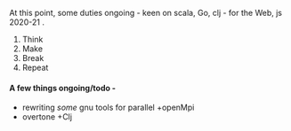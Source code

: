 At this point, some duties ongoing - keen on scala, Go, clj - for the Web, js 2020-21 .

1. Think
2. Make
3. Break
4. Repeat

#### A few things ongoing/todo -

* rewriting *some* gnu tools for parallel +openMpi
* overtone +Clj
